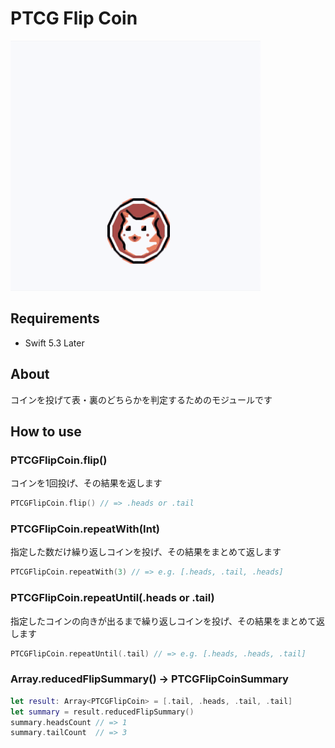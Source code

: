 # PTCG Flip Coin

![](ptcg_flip_coin.gif)

## Requirements

- Swift 5.3 Later

## About

コインを投げて表・裏のどちらかを判定するためのモジュールです

## How to use

### PTCGFlipCoin.flip()

コインを1回投げ、その結果を返します

```swift
PTCGFlipCoin.flip() // => .heads or .tail
```

### PTCGFlipCoin.repeatWith(Int)

指定した数だけ繰り返しコインを投げ、その結果をまとめて返します

```swift
PTCGFlipCoin.repeatWith(3) // => e.g. [.heads, .tail, .heads]
```

### PTCGFlipCoin.repeatUntil(.heads or .tail)

指定したコインの向きが出るまで繰り返しコインを投げ、その結果をまとめて返します

```swift
PTCGFlipCoin.repeatUntil(.tail) // => e.g. [.heads, .heads, .tail]
```

### Array<PTCGFlipCoin>.reducedFlipSummary() -> PTCGFlipCoinSummary

```swift
let result: Array<PTCGFlipCoin> = [.tail, .heads, .tail, .tail]
let summary = result.reducedFlipSummary()
summary.headsCount // => 1
summary.tailCount  // => 3
```
